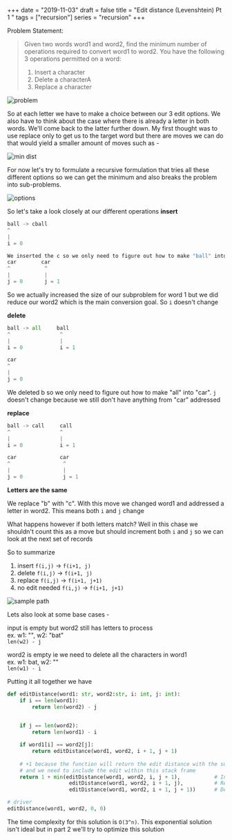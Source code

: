 +++
date = "2019-11-03"
draft = false
title = "Edit distance (Levenshtein) Pt 1 "
tags = ["recursion"]
series = "recursion"
+++

Problem Statement:  

> Given two words word1 and word2, find the minimum number of operations required to convert word1 to word2. You have the following 3 operations permitted on a word:  
>
> 1. Insert a character  
> 2. Delete a characterA  
> 3. Replace a character  


![problem](/images/p23/problem.png)

So at each letter we have to make a choice between our 3 edit options. We also have to think about the case where there is already a letter in both words. We'll come back to the latter further down. My first thought was to use replace only to get us to the target word but there are moves we can do that would yield a smaller amount of moves such as - 

![min dist](/images/p23/min_dist.png)


For now let's try to formulate a recursive formulation that tries all these different options so we can get the minimum and also breaks the problem into sub-problems.

![options](/images/p23/options.png)

So let's take a look closely at our different operations
**insert**

```python
ball -> cball
^
|
i = 0

We inserted the c so we only need to figure out how to make "ball" into "ar"
car        car 
^           ^
|           |
j = 0       j = 1
```

So we actually increased the size of our subproblem for word 1 but we did reduce our word2 which is the main conversion goal. 
So `i` doesn't change

**delete**

```python
ball -> all     ball
^                ^
|                |
i = 0            i = 1

car         
^           
|          
j = 0       
```

We deleted b so we only need to figure out how to make "all" into "car". 
`j` doesn't change because we still don't have anything from "car" addressed

**replace**


```python
ball -> call     call
^                ^
|                |
i = 0            i = 1

car              car
^                 ^
|                 |
j = 0             j = 1 
```

**Letters are the same**

We replace "b" with "c". With this move we changed word1 and addressed a letter in word2.
This means both `i` and `j` change

What happens however if both letters match? Well in this chase we shouldn't count this as a move but should increment both `i` and `j` so we can look at the next set of records

So to summarize

1. insert `f(i,j)` -> `f(i+1, j)`
2. delete `f(i,j)` -> `f(i+1, j)`
3. replace `f(i,j)` -> `f(i+1, j+1)`
4. no edit needed `f(i,j)` -> `f(i+1, j+1)`

![sample path](/images/p23/recursive_path.png)

Lets also look at some base cases - 

input is empty but word2 still has letters to process  
ex. w1: "", w2: "bat"  
    `len(w2) - j` 

word2 is empty ie we need to delete all the characters in word1  
ex. w1: bat, w2: ""  
    `len(w1) - i`  

Putting it all together we have
```python
def editDistance(word1: str, word2:str, i: int, j: int):
    if i == len(word1): 
        return len(word2) - j
    

    if j == len(word2): 
        return len(word1) - i 

    if word1[i] == word2[j]:
        return editDistance(word1, word2, i + 1, j + 1) 
        
    # +1 because the function will return the edit distance with the subset of letters
    # and we need to include the edit within this stack frame
    return 1 + min(editDistance(word1, word2, i, j + 1),           # Insert 
                    editDistance(word1, word2, i + 1, j),          # Replace 
                    editDistance(word1, word2, i + 1, j + 1))      # Delete

# driver
editDistance(word1, word2, 0, 0)
```

The time complexity for this solution is `O(3^n)`. This exponential solution isn't ideal but in part 2 we'll try to optimize this solution
